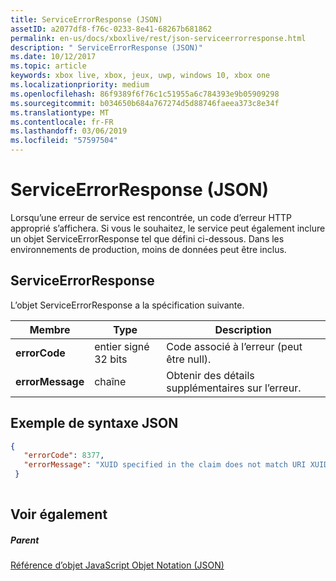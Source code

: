 ```yaml
---
title: ServiceErrorResponse (JSON)
assetID: a2077df8-f76c-0233-8e41-68267b681862
permalink: en-us/docs/xboxlive/rest/json-serviceerrorresponse.html
description: " ServiceErrorResponse (JSON)"
ms.date: 10/12/2017
ms.topic: article
keywords: xbox live, xbox, jeux, uwp, windows 10, xbox one
ms.localizationpriority: medium
ms.openlocfilehash: 86f9389f6f76c1c51955a6c784393e9b05909298
ms.sourcegitcommit: b034650b684a767274d5d88746faeea373c8e34f
ms.translationtype: MT
ms.contentlocale: fr-FR
ms.lasthandoff: 03/06/2019
ms.locfileid: "57597504"
---
```

# <a name="serviceerrorresponse-json"></a>ServiceErrorResponse (JSON)
Lorsqu’une erreur de service est rencontrée, un code d’erreur HTTP approprié s’affichera. Si vous le souhaitez, le service peut également inclure un objet ServiceErrorResponse tel que défini ci-dessous. Dans les environnements de production, moins de données peut être inclus. 
<a id="ID4EN"></a>

 
## <a name="serviceerrorresponse"></a>ServiceErrorResponse
 
L’objet ServiceErrorResponse a la spécification suivante.
 
| Membre| Type| Description| 
| --- | --- | --- | 
| <b>errorCode</b>| entier signé 32 bits| Code associé à l’erreur (peut être null).| 
| <b>errorMessage</b>| chaîne| Obtenir des détails supplémentaires sur l’erreur.| 
  
<a id="ID4EVB"></a>

 
## <a name="sample-json-syntax"></a>Exemple de syntaxe JSON
 

```json
{
   "errorCode": 8377,
   "errorMessage": "XUID specified in the claim does not match URI XUID."
 }
    
```

  
<a id="ID4E5B"></a>

 
## <a name="see-also"></a>Voir également
 
<a id="ID4EAC"></a>

 
##### <a name="parent"></a>Parent 

[Référence d’objet JavaScript Objet Notation (JSON)](atoc-xboxlivews-reference-json.md)

   